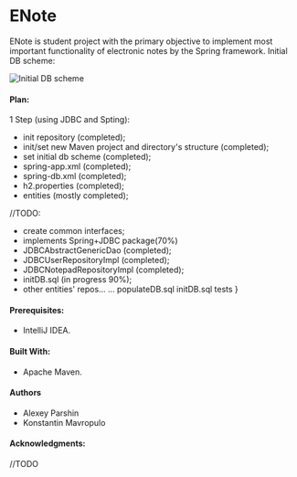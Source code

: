 ENote
=====
ENote is student project with the primary objective to implement most important functionality of 
electronic notes by the Spring framework.
Initial DB scheme:

![Initial DB scheme](http://s019.radikal.ru/i617/1712/20/b6160f97211b.jpg)

#### Plan:
1 Step (using JDBC and Spting):
- init repository (completed);
- init/set new Maven project and directory's structure (completed);
- set initial db scheme (completed);
- spring-app.xml (completed);
- spring-db.xml (completed);
- h2.properties (completed);
- entities (mostly completed);

//TODO:
- create common interfaces;
- implements Spring+JDBC package(70%)
 - JDBCAbstractGenericDao (completed);
 - JDBCUserRepositoryImpl (completed);
 - JDBCNotepadRepositoryImpl (completed);
 - initDB.sql (in progress 90%);
 - other entities' repos...
...
populateDB.sql
initDB.sql
tests
}

 
#### Prerequisites:
- IntelliJ IDEA.

#### Built With:
- Apache Maven.

#### Authors
- Alexey Parshin
- Konstantin Mavropulo

#### Acknowledgments:
//TODO